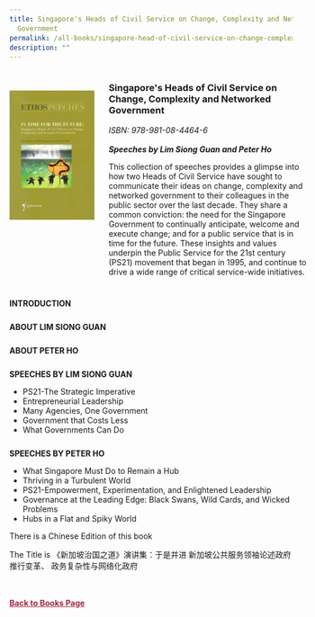 ```yaml
---
title: Singapore's Heads of Civil Service on Change, Complexity and Networked
  Government
permalink: /all-books/singapore-head-of-civil-service-on-change-complexity-networked-government/
description: ""
---
```

<style>


.grid-container {
	display: grid;
	grid-template-columns: 30% 70%;
	grid-gap: 5%
	}
	
img {
		object-fit: contain;
		width: 100%;
		height: 80%;
	}	

.chapter-divider {
	margin-top: 5%;
	}	
	
.back a
{
	color: #9f2943;
	font-weight: bold;
	
}	


</style>

<div class="grid-container">
	<div class="grid-child"><img src="/images/Books/ETHOS%20Speeches%20In%20Time%20for%20the%20Future.jpg"></div>
	<div class="grid-child">
		<h3>Singapore's Heads of Civil Service on Change, Complexity and Networked Government</h3>
		<i>ISBN: 978-981-08-4464-6</i><br>
		<i></i><br>
		<b><i>Speeches by Lim Siong Guan and Peter Ho</i></b>
		<p>This collection of speeches provides a glimpse into how two Heads of Civil Service have sought to communicate their ideas on change, complexity and networked government to their colleagues in the public sector over the last decade. They share a common conviction: the need for the Singapore Government to continually anticipate, welcome and execute change; and for a public service that is in time for the future. These insights and values underpin the Public Service for the 21st century (PS21) movement that began in 1995, and continue to drive a wide range of critical service-wide initiatives.</p>
	</div>

</div>

<div>

<div class="chapter-divider">
<p><b>INTRODUCTION</b></p>

</div>
	
<div class="chapter-divider">
<p><b>ABOUT LIM SIONG GUAN</b></p>

</div>
		
<div class="chapter-divider">
<p><b>ABOUT PETER HO</b></p>

</div>
	
<div class="chapter-divider">
<p><b>SPEECHES BY LIM SIONG GUAN</b></p>
	<ul>
		<li>PS21-The Strategic Imperative</li>
		<li>Entrepreneurial Leadership</li>
		<li>Many Agencies, One Government</li>
		<li>Government that Costs Less</li>
		<li>What Governments Can Do</li>
	
</ul>
</div>
	
<div class="chapter-divider">
<p><b>SPEECHES BY PETER HO</b></p>
	<ul>
		<li>What Singapore Must Do to Remain a Hub</li>
		<li>Thriving in a Turbulent World</li>
		<li>PS21-Empowerment, Experimentation, and Enlightened Leadership</li>
		<li>Governance at the Leading Edge: Black Swans, Wild Cards, and Wicked Problems</li>
		<li>Hubs in a Flat and Spiky World</li>
	
</ul>
</div>
	








</div>


<p>There is a Chinese Edition of this book</p>
<p>The Title is 《新加坡治国之道》演讲集：于是并进  新加坡公共服务领袖论述政府推行变革、 政务复杂性与网络化政府</p>




<br>
<br>
<div class="back">
<a href="/books/">Back to Books Page</a>	

</div>